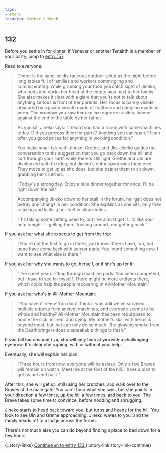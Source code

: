 ```yaml
---
tags:
- story
location: Mother's Watch
---
```


## 132

Before you settle in for dinner, if Yenever or another Tenakth is a member of your party, jump to [entry 157](157-tenakth-solo.md).

Read to everyone:

> Dinner is the same mildly raucous outdoor setup as the night before: long tables full of families and workers commingling and commiserating.
> While grabbing your food you catch sight of Jineko, who nods and cocks her head at the empty area next to her family.
> She also makes it clear with a glare that you're not to talk about anything serious in front of her parents.
> Her Focus is barely visible, obscured by a jaunty wreath made of feathers and dangling machine parts.
> The crutches you saw her use last night are visible, leaned against the end of the table by her father.
>
> As you sit, Jineko says: "I heard you had a run-in with some machines today.
> Did you process them for parts?
> Anything you can spare?
> I can offer you good prices for anything in working condition."
>
> You make small talk with Jineko, Grethe, and Uln.
> Jineko guides the conversation to the suggestion that you go back down the hill and sort through your parts while there's still light.
> Grethe and Uln are displeased with the idea, but Jineko's enthusiasm wins them over.
> They move to get up as she does, but she bats at them to sit down, grabbing her crutches.
>
> "Today's a strong day.
> Enjoy a nice dinner together for once.
> I'll be right down the hill."
>
> Accompanying Jineko down to her stall in the forum, her gait does not betray any change in her condition.
> She explains as she sits, only then relaxing and kicking her feet in slow circles.
>
> "It's taking some getting used to, but I've almost got it.
> I'd like your help tonight — getting there, looking around, and getting back."

If you ask her what she expects to get from the trip:

> "You're not the first to go in there, you know.
> Others have, too, but none have come back with sensor pads.
> You found something new.
> I want to see what else is there."

If you ask her why she wants to go, herself, or if she's up for it:

> "I've spent years sifting through machine parts.
> You seem competent, but I have to see for myself.
> There might be more artifacts there, which could help the people recovering in All-Mother Mountain."

If you ask her who's in All-Mother Mountain:

> "You haven't seen?
> You didn't think it was odd we've survived multiple attacks from ancient machines, and everyone seems to be whole and healthy?
> All-Mother Mountain has been repurposed to house the sick, injured, and dying.
> My mother's skill with herbs is beyond most, but that can only do so much.
> The glowing smoke from the Deathbringers does unspeakable things to flesh."

If you tell her she can't go, she will only look at you with a challenging eyebrow.
It's clear she's going, with or without your help.

Eventually, she will explain her plan:

> "Three hours from now, everyone will be asleep.
> Only a few Braves will remain on watch.
> Meet me at the foot of the hill.
> I have a plan to get us out and back."

After this, she will get up, still using her crutches, and walk over to the Braves at the main gate.
You can't hear what she says, but she points in your direction a few times, up the hill a few times, and back to you.
The Brave takes some time to convince, before nodding and shrugging.

Jineko starts to head back toward you, but turns and heads for the hill.
You look to see Uln and Grethe approaching.
Jineko waves to you, and the family heads off to a lodge across the forum.

There's not much else you can do beyond finding a place to bed down for a few hours.

{:.story-links}
[Continue on to entry 133.](133-midnight.md){:.story-link.story-link-continue}
